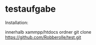 # testaufgabe

Installation:

innerhalb xammpp/htdocs ordner git clone https://github.com/Robberolle/test.git
